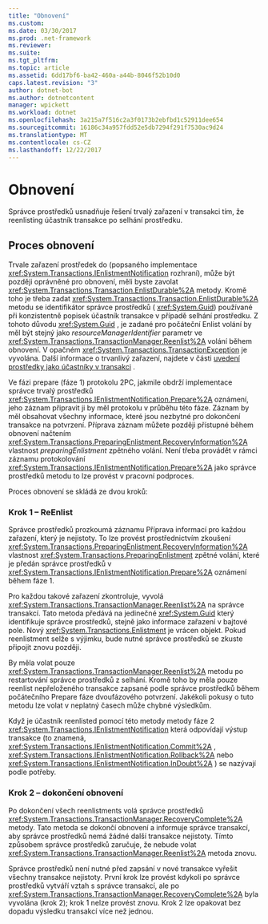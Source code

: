 ```yaml
---
title: "Obnovení"
ms.custom: 
ms.date: 03/30/2017
ms.prod: .net-framework
ms.reviewer: 
ms.suite: 
ms.tgt_pltfrm: 
ms.topic: article
ms.assetid: 6dd17bf6-ba42-460a-a44b-8046f52b10d0
caps.latest.revision: "3"
author: dotnet-bot
ms.author: dotnetcontent
manager: wpickett
ms.workload: dotnet
ms.openlocfilehash: 3a215a7f516c2a3f0173b2ebfbd1c52911dee654
ms.sourcegitcommit: 16186c34a957fdd52e5db7294f291f7530ac9d24
ms.translationtype: MT
ms.contentlocale: cs-CZ
ms.lasthandoff: 12/22/2017
---
```

# <a name="performing-recovery"></a>Obnovení
Správce prostředků usnadňuje řešení trvalý zařazení v transakci tím, že reenlisting účastník transakce po selhání prostředku.  
  
## <a name="the-recovery-process"></a>Proces obnovení  
 Trvale zařazení prostředek do (popsaného implementace <xref:System.Transactions.IEnlistmentNotification> rozhraní), může být později oprávněné pro obnovení, měli byste zavolat <xref:System.Transactions.Transaction.EnlistDurable%2A> metody. Kromě toho je třeba zadat <xref:System.Transactions.Transaction.EnlistDurable%2A> metodu se identifikátor správce prostředků ( <xref:System.Guid>) používané při konzistentně popisek účastník transakce v případě selhání prostředku. Z tohoto důvodu <xref:System.Guid> , je zadané pro počáteční Enlist volání by měl být stejný jako *resourceManagerIdentifier* parametr ve <xref:System.Transactions.TransactionManager.Reenlist%2A> volání během obnovení. V opačném <xref:System.Transactions.TransactionException> je vyvolána. Další informace o trvanlivý zařazení, najdete v části [uvedení prostředky jako účastníky v transakci](../../../../docs/framework/data/transactions/enlisting-resources-as-participants-in-a-transaction.md) .  
  
 Ve fázi prepare (fáze 1) protokolu 2PC, jakmile obdrží implementace správce trvalý prostředků <xref:System.Transactions.IEnlistmentNotification.Prepare%2A> oznámení, jeho záznam připravit ji by měl protokolu v průběhu této fáze. Záznam by měl obsahovat všechny informace, které jsou nezbytné pro dokončení transakce na potvrzení. Příprava záznam můžete později přístupné během obnovení načtením <xref:System.Transactions.PreparingEnlistment.RecoveryInformation%2A> vlastnost *preparingEnlistment* zpětného volání. Není třeba provádět v rámci záznamu protokolování <xref:System.Transactions.IEnlistmentNotification.Prepare%2A> jako správce prostředků metodu to lze provést v pracovní podproces.  
  
 Proces obnovení se skládá ze dvou kroků:  
  
### <a name="step-1---reenlist"></a>Krok 1 – ReEnlist  
 Správce prostředků prozkoumá záznamu Příprava informací pro každou zařazení, který je nejistoty. To lze provést prostřednictvím zkoušení <xref:System.Transactions.PreparingEnlistment.RecoveryInformation%2A> vlastnost <xref:System.Transactions.PreparingEnlistment> zpětné volání, které je předán správce prostředků v <xref:System.Transactions.IEnlistmentNotification.Prepare%2A> oznámení během fáze 1.  
  
 Pro každou takové zařazení zkontroluje, vyvolá <xref:System.Transactions.TransactionManager.Reenlist%2A> na správce transakcí. Tato metoda předává na jedinečné <xref:System.Guid> který identifikuje správce prostředků, stejně jako informace zařazení v bajtové pole. Nový <xref:System.Transactions.Enlistment> je vrácen objekt. Pokud reenlistment selže s výjimku, bude nutné správce prostředků se zkuste připojit znovu později.  
  
 By měla volat pouze <xref:System.Transactions.TransactionManager.Reenlist%2A> metodu po restartování správce prostředků z selhání. Kromě toho by měla pouze reenlist nepřeloženého transakce zapsané podle správce prostředků během počátečního Prepare fáze dvoufázového potvrzení. Jakékoli pokusy o tuto metodu lze volat v neplatný časech může chybné výsledkům.  
  
 Když je účastník reenlisted pomocí této metody metody fáze 2 <xref:System.Transactions.IEnlistmentNotification> která odpovídají výstup transakce (to znamená, <xref:System.Transactions.IEnlistmentNotification.Commit%2A> , <xref:System.Transactions.IEnlistmentNotification.Rollback%2A> nebo <xref:System.Transactions.IEnlistmentNotification.InDoubt%2A> ) se nazývají podle potřeby.  
  
### <a name="step-2---completing-the-recovery"></a>Krok 2 – dokončení obnovení  
 Po dokončení všech reenlistments volá správce prostředků <xref:System.Transactions.TransactionManager.RecoveryComplete%2A> metody. Tato metoda se dokončí obnovení a informuje správce transakcí, aby správce prostředků nemá žádné další transakce nejistoty. Tímto způsobem správce prostředků zaručuje, že nebude volat <xref:System.Transactions.TransactionManager.Reenlist%2A> metoda znovu.  
  
 Správce prostředků není nutné před zapsání v nové transakce vyřešit všechny transakce nejistoty. První krok lze provést kdykoli po správce prostředků vytváří vztah s správce transakcí, ale po <xref:System.Transactions.TransactionManager.RecoveryComplete%2A> byla vyvolána (krok 2); krok 1 nelze provést znovu. Krok 2 lze opakovat bez dopadu výsledku transakcí více než jednou.
